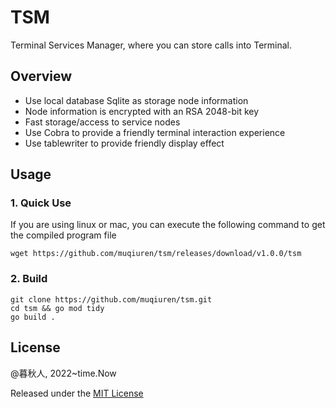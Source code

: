 # TSM

Terminal Services Manager, where you can store calls into Terminal.

## Overview

- Use local database Sqlite as storage node information
- Node information is encrypted with an RSA 2048-bit key
- Fast storage/access to service nodes
- Use Cobra to provide a friendly terminal interaction experience
- Use tablewriter to provide friendly display effect

## Usage

### 1. Quick Use

If you are using linux or mac, you can execute the following command to get the compiled program file

```shell
wget https://github.com/muqiuren/tsm/releases/download/v1.0.0/tsm
```

### 2. Build

```shell
git clone https://github.com/muqiuren/tsm.git
cd tsm && go mod tidy
go build .
```

## License

@暮秋人, 2022~time.Now

Released under the [MIT License](https://github.com/muqiuren/tsm/blob/master/License)